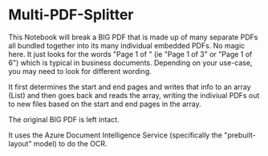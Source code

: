 # Multi-PDF-Splitter

This Notebook will break a BIG PDF that is made up of many separate PDFs all bundled together into its many individual embedded PDFs.
No magic here. It just looks for the words "Page 1 of " (ie "Page 1 of 3" or "Page 1 of 6") which is typical in business documents. 
Depending on your use-case, you may need to look for different wording.

It first determines the start and end pages and writes that info to an array (List) and then goes back and reads the array,
writing the indiviual PDFs out to new files based on the start and end pages in the array.  

The original BIG PDF is left intact.

It uses the Azure Document Intelligence Service (specifically the "prebuilt-layout" model) to do the OCR.

